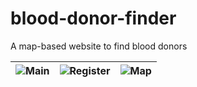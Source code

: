# blood-donor-finder
A map-based website to find blood donors

| ![Main](https://github.com/Denteyon/messenger-location-chat/blob/master/assets/gallery.jpg?raw=true)  | ![Register](https://github.com/Denteyon/messenger-location-chat/blob/master/assets/gallery.jpg?raw=true)| ![Map](https://github.com/Denteyon/messenger-location-chat/blob/master/assets/gallery.jpg?raw=true) |
|:---:|:---:|:---:|
